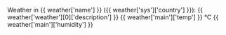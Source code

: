 Weather in {{ weather['name'] }} ({{ weather['sys']['country'] }}):
{{ weather['weather'][0]['description'] }}
{{ weather['main']['temp'] }} °C
{{ weather['main']['humidity'] }}
